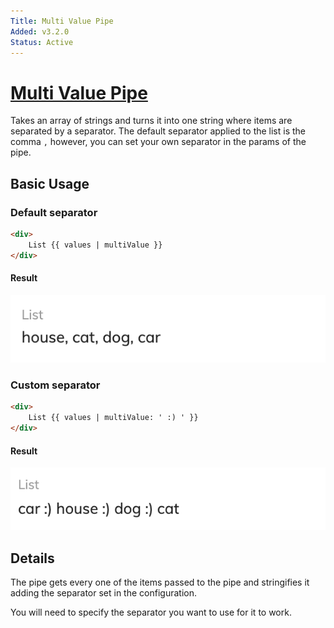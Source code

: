 ```yaml
---
Title: Multi Value Pipe
Added: v3.2.0
Status: Active
---
```


# [Multi Value Pipe](../../../lib/core/src/lib/pipes/multi-value.pipe.ts "Defined in multi-value.pipe.ts")

Takes an array of strings and turns it into one string where items are separated by a separator. The default separator applied to the list is the comma `,`  however, you can set your own separator in the params of the pipe. 

## Basic Usage

<!-- {% raw %} -->

### Default separator

```HTML
<div>
    List {{ values | multiValue }}
</div>
```

#### Result

![multi-value-pipe](../../docassets/images/multi-value-default.pipe.png)

### Custom separator

```HTML
<div>
    List {{ values | multiValue: ' :) ' }}
</div>
```

<!-- {% endraw %} -->

#### Result

![multi-value-pipe](../../docassets/images/multi-value.pipe.png)

## Details

The pipe gets every one of the items passed to the pipe and stringifies it adding the separator set in the configuration.

You will need to specify the separator you want to use for it to work.
